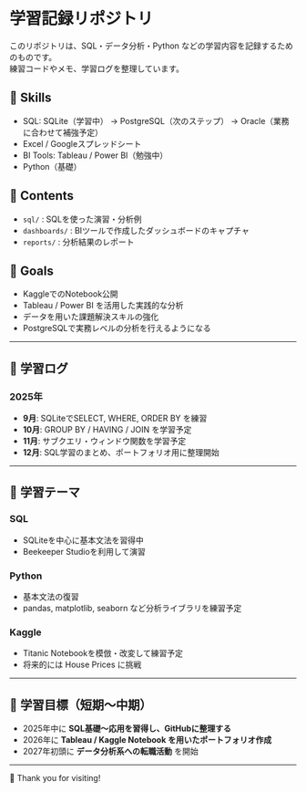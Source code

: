 # 学習記録リポジトリ

このリポジトリは、SQL・データ分析・Python などの学習内容を記録するためのものです。  
練習コードやメモ、学習ログを整理しています。  


## 🔧 Skills
- SQL: SQLite（学習中） → PostgreSQL（次のステップ） → Oracle（業務に合わせて補強予定）
- Excel / Googleスプレッドシート
- BI Tools: Tableau / Power BI（勉強中）
- Python（基礎）

## 📂 Contents
- `sql/` : SQLを使った演習・分析例
- `dashboards/` : BIツールで作成したダッシュボードのキャプチャ
- `reports/` : 分析結果のレポート

## 🌱 Goals
- KaggleでのNotebook公開
- Tableau / Power BI を活用した実践的な分析
- データを用いた課題解決スキルの強化
- PostgreSQLで実務レベルの分析を行えるようになる

---
## 📅 学習ログ

### 2025年
- **9月**: SQLiteでSELECT, WHERE, ORDER BY を練習  
- **10月**: GROUP BY / HAVING / JOIN を学習予定  
- **11月**: サブクエリ・ウィンドウ関数を学習予定  
- **12月**: SQL学習のまとめ、ポートフォリオ用に整理開始  


---

## 📘 学習テーマ

### SQL
- SQLiteを中心に基本文法を習得中  
- Beekeeper Studioを利用して演習  

### Python
- 基本文法の復習  
- pandas, matplotlib, seaborn など分析ライブラリを練習予定  

### Kaggle
- Titanic Notebookを模倣・改変して練習予定  
- 将来的には House Prices に挑戦  

---

## 🎯 学習目標（短期〜中期）
- 2025年中に **SQL基礎〜応用を習得し、GitHubに整理する**  
- 2026年に **Tableau / Kaggle Notebook を用いたポートフォリオ作成**  
- 2027年初頭に **データ分析系への転職活動** を開始  

---
👀 Thank you for visiting!
